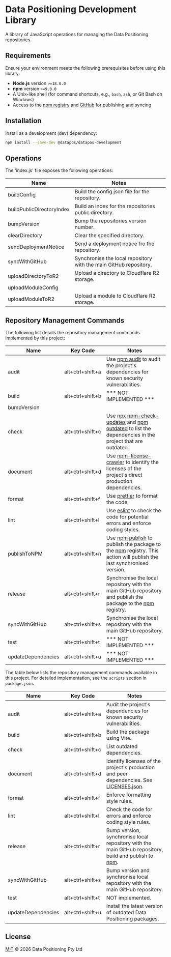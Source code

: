 # Data Positioning Development Library

A library of JavaScript operations for managing the Data Positioning repositories.

## Requirements

Ensure your environment meets the following prerequisites before using this library:

- **Node.js** version `>=18.0.0`
- **npm** version `>=9.0.0`
- A Unix-like shell (for command shortcuts, e.g., `bash`, `zsh`, or Git Bash on Windows)
- Access to the [npm registry](https://www.npmjs.com/) and [GitHub](https://github.com/) for publishing and syncing

## Installation

Install as a development (dev) dependency:

```bash
npm install --save-dev @datapos/datapos-development
```

## Operations

The 'index.js' file exposes the following operations:

| Name                      | Notes                                                             |
| ------------------------- | ----------------------------------------------------------------- |
| buildConfig               | Build the config.json file for the repository.                    |
| buildPublicDirectoryIndex | Build an index for the repositories public directory.             |
| bumpVersion               | Bump the repositories version number.                             |
| clearDirectory            | Clear the specified directory.                                    |
| sendDeploymentNotice      | Send a deployment notice fro the repository.                      |
| syncWithGitHub            | Synchronise the local repository with the main GitHub repository. |
| uploadDirectoryToR2       | Upload a directory to Cloudflare R2 storage.                      |
| uploadModuleConfig        |                                                                   |
| uploadModuleToR2          | Upload a module to Cloudflare R2 storage.                         |

## Repository Management Commands

The following list details the repository management commands implemented by this project:

| Name               | Key Code         | Notes                                                                                                                                                                                                          |
| ------------------ | ---------------- | -------------------------------------------------------------------------------------------------------------------------------------------------------------------------------------------------------------- |
| audit              | alt+ctrl+shift+a | Use [npm audit](https://docs.npmjs.com/cli/v8/commands/npm-audit) to audit the project's dependencies for known security vulnerabilities.                                                                      |
| build              | alt+ctrl+shift+b | \*** NOT IMPLEMENTED \***                                                                                                                                                                                      |
| bumpVersion        |                  |                                                                                                                                                                                                                |
| check              | alt+ctrl+shift+c | Use [npx npm-check-updates](https://github.com/raineorshine/npm-check-updates) and [npm outdated](https://docs.npmjs.com/cli/v8/commands/npm-audit) to list the dependencies in the project that are outdated. |
| document           | alt+ctrl+shift+d | Use [npm-license-crawler](https://www.npmjs.com/package/npm-license-crawler) to identify the licenses of the project's direct production dependencies.                                                         |
| format             | alt+ctrl+shift+f | Use [prettier](https://prettier.io/) to format the code.                                                                                                                                                       |
| lint               | alt+ctrl+shift+l | Use [eslint](https://eslint.org/) to check the code for potential errors and enforce coding styles.                                                                                                            |
| publishToNPM       | alt+ctrl+shift+n | Use [npm publish](https://docs.npmjs.com/cli/v8/commands/npm-publish) to publish the package to the [npm](https://www.npmjs.com/) registry. This action will publish the last synchronised version.            |
| release            | alt+ctrl+shift+r | Synchronise the local repository with the main GitHub repository and publish the package to the [npm](https://www.npmjs.com/) registry.                                                                        |
| syncWithGitHub     | alt+ctrl+shift+s | Synchronise the local repository with the main GitHub repository.                                                                                                                                              |
| test               | alt+ctrl+shift+t | \*** NOT IMPLEMENTED \***                                                                                                                                                                                      |
| updateDependencies | alt+ctrl+shift+u | \*** NOT IMPLEMENTED \***                                                                                                                                                                                      |

The table below lists the repository management commands available in this project.
For detailed implementation, see the `scripts` section in `package.json`.

| Name               | Key Code         | Notes                                                                                                                           |
| ------------------ | ---------------- | ------------------------------------------------------------------------------------------------------------------------------- |
| audit              | alt+ctrl+shift+a | Audit the project's dependencies for known security vulnerabilities.                                                            |
| build              | alt+ctrl+shift+b | Build the package using Vite.                                                                                                   |
| check              | alt+ctrl+shift+c | List outdated dependencies.                                                                                                     |
| document           | alt+ctrl+shift+d | Identify licenses of the project's production and peer dependencies. See [LICENSES.json](./LICENSES.json).                      |
| format             | alt+ctrl+shift+f | Enforce formatting style rules.                                                                                                 |
| lint               | alt+ctrl+shift+l | Check the code for errors and enforce coding style rules.                                                                       |
| release            | alt+ctrl+shift+r | Bump version, synchronise local repository with the main GitHub repository, build and publish to [npm](https://www.npmjs.com/). |
| syncWithGitHub     | alt+ctrl+shift+s | Bump version and synchronise local repository with the main GitHub repository.                                                  |
| test               | alt+ctrl+shift+t | NOT implemented.                                                                                                                |
| updateDependencies | alt+ctrl+shift+u | Install the latest version of outdated Data Positioning packages.                                                               |

## License

[MIT](./LICENSE) © 2026 Data Positioning Pty Ltd

